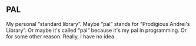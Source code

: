 ## PAL

My personal “standard library”. Maybe “pal” stands for “Prodigious Andrei's
Library”. Or maybe it's called “pal” because it's my pal in programming. Or for
some other reason. Really, I have no idea.
